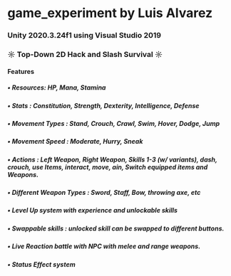 # game_experiment by Luis Alvarez
### Unity 2020.3.24f1 using Visual Studio 2019
### ☼ Top-Down 2D Hack and Slash Survival ☼
#### Features
##### • Resources: HP, Mana, Stamina
##### • Stats    : Constitution, Strength, Dexterity, Intelligence, Defense
##### • Movement Types : Stand, Crouch, Crawl, Swim, Hover, Dodge, Jump
##### • Movement Speed : Moderate, Hurry, Sneak
##### • Actions  : Left Weapon, Right Weapon, Skills 1-3 (w/ variants), dash, crouch, use Items, interact, move, ain, Switch equipped items and Weapons.
##### • Different Weapon Types : Sword, Staff, Bow, throwing axe, etc
##### • Level Up system with experience and unlockable skills
##### • Swappable skills : unlocked skill can be swapped to different buttons.
##### • Live Reaction battle with NPC with melee and range weapons.
##### • Status Effect system
